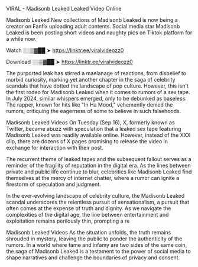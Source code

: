 VIRAL - Madisonb Leaked Leaked Video Online

Madisonb Leaked New collections of Madisonb Leaked is now being a creator on Fanfix uploading adult contents. Social media star Madisonb Leaked is been posting short videos and naughty pics on Tiktok platform for a while now.

Watch ░░▒▓██ ➤ https://linktr.ee/viralvideozz0

Download ░░▒▓██ ➤ https://linktr.ee/viralvideozz0

The purported leak has stirred a maelanage of reactions, from disbelief to morbid curiosity, marking yet another chapter in the saga of celebrity scandals that have dotted the landscape of pop culture. However, this isn't the first rodeo for Madisonb Leaked when it comes to rumors of a sex tape. In July 2024, similar whispers emerged, only to be debunked as baseless. The rapper, known for hits like "In Ha Mood," vehemently denied the rumors, critiquing the eagerness of some to believe in such falsehoods.

Madisonb Leaked Videos
On Tuesday (Sep 16), X, formerly known as Twitter, became abuzz with speculation that a leaked sex tape featuring Madisonb Leaked was readily available online. However, instead of the XXX clip, there are dozens of X pages promising to release the video in exchange for interaction with their post.

The recurrent theme of leaked tapes and the subsequent fallout serves as a reminder of the fragility of reputation in the digital era. As the lines between private and public life continue to blur, celebrities like Madisonb Leaked find themselves at the mercy of internet chatter, where a rumor can ignite a firestorm of speculation and judgment.

In the ever-evolving landscape of celebrity culture, the Madisonb Leaked scandal underscores the relentless pursuit of sensationalism, a pursuit that often comes at the expense of truth and dignity. As we navigate the complexities of the digital age, the line between entertainment and exploitation remains perilously thin, prompting a re

Madisonb Leaked Videos
As the situation unfolds, the truth remains shrouded in mystery, leaving the public to ponder the authenticity of the rumors. In a world where fame and infamy are two sides of the same coin, the saga of Madisonb Leaked is a testament to the power of social media to shape narratives and challenge the boundaries of privacy and consent.